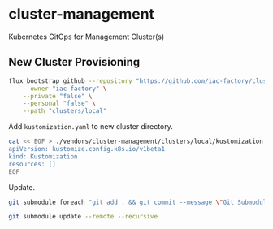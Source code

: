 # cluster-management

Kubernetes GitOps for Management Cluster(s)

## New Cluster Provisioning

```bash
flux bootstrap github --repository "https://github.com/iac-factory/cluster-management" \
    --owner "iac-factory" \
    --private "false" \
    --personal "false" \
    --path "clusters/local"
```

Add `kustomization.yaml` to new cluster directory.

```bash
cat << EOF > ./vendors/cluster-management/clusters/local/kustomization.yaml
apiVersion: kustomize.config.k8s.io/v1beta1
kind: Kustomization
resources: []
EOF
```

Update.

```bash
git submodule foreach "git add . && git commit --message \"Git Submodule Update(s)\" && git push -u origin HEAD:main" 
```

```bash
git submodule update --remote --recursive
```
